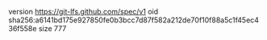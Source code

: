 version https://git-lfs.github.com/spec/v1
oid sha256:a6141bd175e927850fe0b3bcc7d87f582a212de70f10f88a5c1f45ec436f558e
size 777
